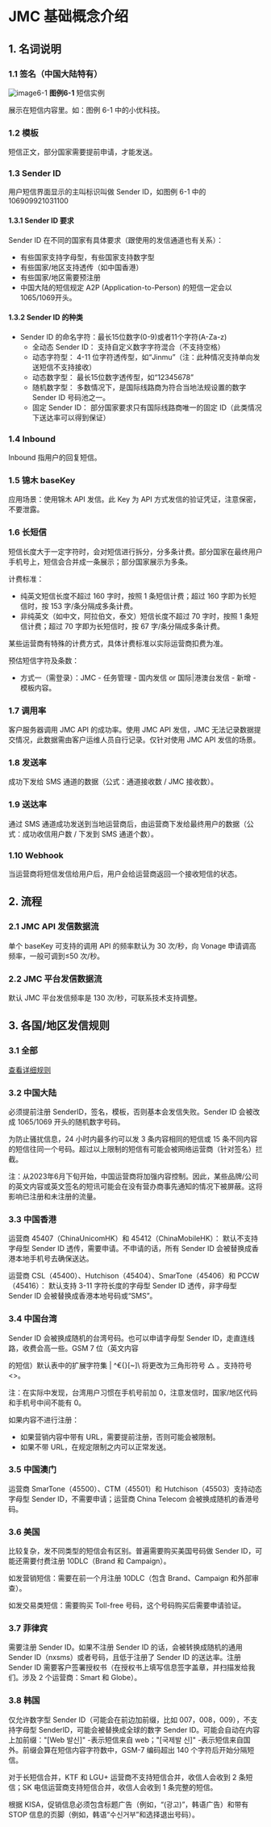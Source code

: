
# JMC 基础概念介绍


## 1. 名词说明

### 1.1 签名（中国大陆特有）

![image6-1](../../images/JMC/img6-1.png)
**图例6-1** 短信实例

展示在短信内容里。如：图例 6-1 中的小优科技。

### 1.2 模板

短信正文，部分国家需要提前申请，才能发送。

### 1.3 Sender ID

用户短信界面显示的主叫标识叫做 Sender ID，如图例 6-1 中的 106909921031100

#### 1.3.1 Sender ID 要求

Sender ID 在不同的国家有具体要求（跟使用的发信通道也有关系）：
- 有些国家支持字母型，有些国家支持数字型
- 有些国家/地区支持透传（如中国香港）
- 有些国家/地区需要预注册
- 中国大陆的短信规定 A2P (Application-to-Person) 的短信一定会以1065/1069开头。

#### 1.3.2 Sender ID 的种类

- Sender ID 的命名字符：最长15位数字(0-9)或者11个字符(A-Za-z)
    - 全动态 Sender ID： 支持自定义数字字符混合（不支持空格）
    - 动态字符型： 4-11 位字符透传型，如“Jinmu”（注：此种情况支持单向发送短信不支持接收）
    - 动态数字型： 最长15位数字透传型，如“12345678”
    - 随机数字型： 多数情况下，是国际线路商为符合当地法规设置的数字 Sender ID 号码池之一。
    - 固定 Sender ID： 部分国家要求只有国际线路商唯一的固定 ID（此类情况下送达率可以得到保证）

### 1.4 Inbound

Inbound 指用户的回复短信。

### 1.5 锦木 baseKey

应用场景：使用锦木 API 发信。此 Key 为 API 方式发信的验证凭证，注意保密，不要泄露。

### 1.6 长短信

短信长度大于一定字符时，会对短信进行拆分，分多条计费。部分国家在最终用户手机号上，短信会合并成一条展示；部分国家展示为多条。

计费标准：
- 纯英文短信长度不超过 160 字时，按照 1 条短信计费；超过 160 字即为长短信时，按 153 字/条分隔成多条计费。
- 非纯英文（如中文，阿拉伯文，泰文）短信长度不超过 70 字时，按照 1 条短信计费；超过 70 字即为长短信时，按 67 字/条分隔成多条计费。

某些运营商有特殊的计费方式，具体计费标准以实际运营商扣费为准。

预估短信字符及条数：
- 方式一（需登录）：JMC - 任务管理 - 国内发信 or 国际|港澳台发信 - 新增 - 模板内容。

### 1.7 调用率

客户服务器调用 JMC API 的成功率。使用 JMC API 发信，JMC 无法记录数据提交情况，此数据需由客户运维人员自行记录。仅针对使用 JMC API 发信的场景。

### 1.8 发送率

成功下发给 SMS 通道的数据（公式：通道接收数 / JMC 接收数）。

### 1.9 送达率

通过 SMS 通道成功发送到当地运营商后，由运营商下发给最终用户的数据（公式：成功收信用户数 / 下发到 SMS 通道个数）。

### 1.10 Webhook

当运营商将短信发信给用户后，用户会给运营商返回一个接收短信的状态。



## 2. 流程


### 2.1 JMC API 发信数据流

单个 baseKey 可支持的调用 API 的频率默认为 30 次/秒，向 Vonage 申请调高频率，一般可调到≤50 次/秒。

### 2.2 JMC 平台发信数据流

默认 JMC 平台发信频率是 130 次/秒，可联系技术支持调整。


## 3. 各国/地区发信规则

### 3.1 全部

[查看详细规则](../5-sender-id.md)



### 3.2 中国大陆

必须提前注册 SenderID，签名，模板，否则基本会发信失败。Sender ID 会被改成 1065/1069 开头的随机数字号码。

为防止骚扰信息，24 小时内最多约可以发 3 条内容相同的短信或 15 条不同内容的短信往同一个号码。超过以上限制的短信有可能会被网络运营商（针对签名）拦截。

注：从2023年6月下旬开始，中国运营商将加强内容控制。因此，某些品牌/公司的英文内容或英文签名的短讯可能会在没有营办商事先通知的情况下被屏蔽。这将影响已注册和未注册的流量。

### 3.3 中国香港

运营商 45407（ChinaUnicomHK）和 45412（ChinaMobileHK）：
默认不支持字母型 Sender ID 透传，需要申请。不申请的话，所有 Sender ID 会被替换成香港本地手机号去确保送达。

运营商 CSL（45400）、Hutchison（45404）、SmarTone（45406）和 PCCW（45416）：
默认支持 3-11 字符长度的字母型 Sender ID 透传，非字母型 Sender ID 会被替换成香港本地号码或“SMS”。

### 3.4 中国台湾

Sender ID 会被换成随机的台湾号码。也可以申请字母型 Sender ID，走直连线路，收费会高一些。GSM 7 位（英文内容

的短信）默认表中的扩展字符集 | ^€{}[~]\ 将更改为三角形符号 △ 。支持符号 <>。

注：在实际中发现，台湾用户习惯在手机号前加 0，注意发信时，国家/地区代码和手机号中间不能有 0。

如果内容不进行注册：
- 如果营销内容中带有 URL，需要提前注册，否则可能会被限制。
- 如果不带 URL，在规定限制之内可以正常发送。

### 3.5 中国澳门

运营商 SmarTone（45500）、CTM（45501）和 Hutchison（45503）支持动态字母型 Sender ID，不需要申请；运营商 China Telecom 会被换成随机的香港号码。

### 3.6 美国

比较复杂，发不同类型的短信会有区别。普遍需要购买美国号码做 Sender ID，可能还需要付费注册 10DLC（Brand 和 Campaign）。

如发营销短信：需要在前一个月注册 10DLC（包含 Brand、Campaign 和外部审查）。

如发交易类短信：需要购买 Toll-free 号码，这个号码购买后需要申请验证。

### 3.7 菲律宾

需要注册 Sender ID。如果不注册 Sender ID 的话，会被转换成随机的通用 Sender ID（nxsms）或者号码，且低于注册了 Sender ID 的送达率。注册 Sender ID 需要客户签署授权书（在授权书上填写信息签字盖章，并扫描发给我们。涉及 2 个运营商：Smart 和 Globe）。

### 3.8 韩国

仅允许数字型 Sender ID（可能会在前边加前缀，比如 007，008，009），不支持字母型 SenderID，可能会被替换成全球的数字 Sender ID。可能会自动在内容上加前缀："[Web  발신]" -表示短信来自 web；"[국제발 신]" -表示短信来自国外。前缀会算在短信内容字符数中，GSM-7 编码超出 140 个字符后开始分隔短信。

对于长短信合并，KTF 和 LGU+ 运营商不支持短信合并，收信人会收到 2 条短信；SK 电信运营商支持短信合并，收信人会收到 1 条完整的短信。

根据 KISA，促销信息必须包含标题广告（例如，“(광고)”，韩语广告）和带有 STOP 信息的页脚（例如，韩语“수신거부”和选择退出号码）。








